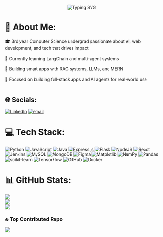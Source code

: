 <p align="center">
  <img src="https://readme-typing-svg.demolab.com?font=VT323&size=28&pause=1000&color=00FFCC&center=true&vCenter=true&width=600&lines=Hey...+I'm+Harsh+Jani;Welcome+to+my+GitHub+Profile!;Full-Stack+Developer;" alt="Typing SVG" />
</p>

# 💫 About Me:
🎓 3rd year Computer Science undergrad passionate about AI, web development, and tech that drives impact<br><br>🌱 Currently learning LangChain and multi-agent systems<br><br>🧠 Building smart apps with RAG systems, LLMs, and MERN<br><br>🎯 Focused on building full-stack apps and AI agents for real-world use<br><br>


## 🌐 Socials:
[![LinkedIn](https://img.shields.io/badge/LinkedIn-%230077B5.svg?logo=linkedin&logoColor=white)](https://linkedin.com/in/harsh-jani-907b5b312) [![email](https://img.shields.io/badge/Email-D14836?logo=gmail&logoColor=white)](mailto:harshjani011@gmail.com) 

# 💻 Tech Stack:
![Python](https://img.shields.io/badge/python-3670A0?style=flat-square&logo=python&logoColor=ffdd54) ![JavaScript](https://img.shields.io/badge/javascript-%23323330.svg?style=flat-square&logo=javascript&logoColor=%23F7DF1E) ![Java](https://img.shields.io/badge/java-%23ED8B00.svg?style=flat-square&logo=openjdk&logoColor=white) ![Express.js](https://img.shields.io/badge/express.js-%23404d59.svg?style=flat-square&logo=express&logoColor=%2361DAFB) ![Flask](https://img.shields.io/badge/flask-%23000.svg?style=flat-square&logo=flask&logoColor=white) ![NodeJS](https://img.shields.io/badge/node.js-6DA55F?style=flat-square&logo=node.js&logoColor=white) ![React](https://img.shields.io/badge/react-%2320232a.svg?style=flat-square&logo=react&logoColor=%2361DAFB) ![Jenkins](https://img.shields.io/badge/jenkins-%232C5263.svg?style=flat-square&logo=jenkins&logoColor=white) ![MySQL](https://img.shields.io/badge/mysql-4479A1.svg?style=flat-square&logo=mysql&logoColor=white) ![MongoDB](https://img.shields.io/badge/MongoDB-%234ea94b.svg?style=flat-square&logo=mongodb&logoColor=white) ![Figma](https://img.shields.io/badge/figma-%23F24E1E.svg?style=flat-square&logo=figma&logoColor=white) ![Matplotlib](https://img.shields.io/badge/Matplotlib-%23ffffff.svg?style=flat-square&logo=Matplotlib&logoColor=black) ![NumPy](https://img.shields.io/badge/numpy-%23013243.svg?style=flat-square&logo=numpy&logoColor=white) ![Pandas](https://img.shields.io/badge/pandas-%23150458.svg?style=flat-square&logo=pandas&logoColor=white) ![scikit-learn](https://img.shields.io/badge/scikit--learn-%23F7931E.svg?style=flat-square&logo=scikit-learn&logoColor=white) ![TensorFlow](https://img.shields.io/badge/TensorFlow-%23FF6F00.svg?style=flat-square&logo=TensorFlow&logoColor=white) ![GitHub](https://img.shields.io/badge/github-%23121011.svg?style=flat-square&logo=github&logoColor=white) ![Docker](https://img.shields.io/badge/docker-%230db7ed.svg?style=flat-square&logo=docker&logoColor=white)
# 📊 GitHub Stats:
![](https://github-readme-stats.vercel.app/api?username=HarshJani1&theme=neon&hide_border=false&include_all_commits=true&count_private=true)<br/>
![](https://nirzak-streak-stats.vercel.app/?user=HarshJani1&theme=neon&hide_border=false)<br/>
![](https://github-readme-stats.vercel.app/api/top-langs/?username=HarshJani1&theme=neon&hide_border=false&include_all_commits=true&count_private=true&layout=compact)

### 🔝 Top Contributed Repo
![](https://github-contributor-stats.vercel.app/api?username=HarshJani1&limit=5&theme=dark&combine_all_yearly_contributions=true)

<!-- Proudly created with GPRM ( https://gprm.itsvg.in ) -->
